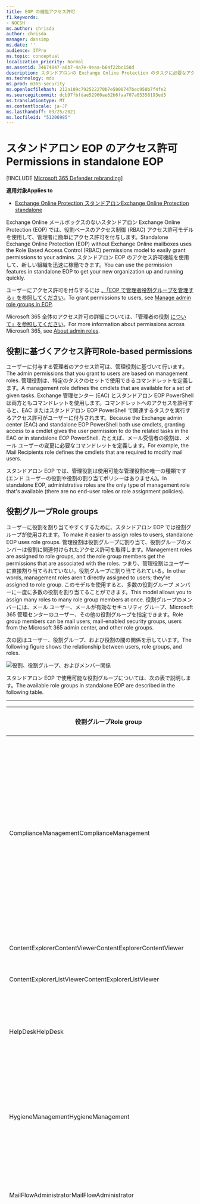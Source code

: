 ```yaml
---
title: EOP の機能アクセス許可
f1.keywords:
- NOCSH
ms.author: chrisda
author: chrisda
manager: dansimp
ms.date: ''
audience: ITPro
ms.topic: conceptual
localization_priority: Normal
ms.assetid: 34674847-a6b7-4a7e-9eaa-b64f22bc150d
description: スタンドアロンの Exchange Online Protection のタスクに必要なアクセス許可について説明します。
ms.technology: mdo
ms.prod: m365-security
ms.openlocfilehash: 212a109c792522270b7e5000747bec950b7f4fe2
ms.sourcegitcommit: dcb97fbfdae52960ae62b6faa707a05358193ed5
ms.translationtype: MT
ms.contentlocale: ja-JP
ms.lasthandoff: 03/25/2021
ms.locfileid: "51206985"
---
```

# <a name="permissions-in-standalone-eop"></a><span data-ttu-id="77ad9-103">スタンドアロン EOP のアクセス許可</span><span class="sxs-lookup"><span data-stu-id="77ad9-103">Permissions in standalone EOP</span></span>

[!INCLUDE [Microsoft 365 Defender rebranding](../includes/microsoft-defender-for-office.md)]

<span data-ttu-id="77ad9-104">**適用対象**</span><span class="sxs-lookup"><span data-stu-id="77ad9-104">**Applies to**</span></span>
-  [<span data-ttu-id="77ad9-105">Exchange Online Protection スタンドアロン</span><span class="sxs-lookup"><span data-stu-id="77ad9-105">Exchange Online Protection standalone</span></span>](exchange-online-protection-overview.md)

<span data-ttu-id="77ad9-106">Exchange Online メールボックスのないスタンドアロン Exchange Online Protection (EOP) では、役割ベースのアクセス制御 (RBAC) アクセス許可モデルを使用して、管理者に簡単にアクセス許可を付与します。</span><span class="sxs-lookup"><span data-stu-id="77ad9-106">Standalone Exchange Online Protection (EOP) without Exchange Online mailboxes uses the Role Based Access Control (RBAC) permissions model to easily grant permissions to your admins.</span></span> <span data-ttu-id="77ad9-107">スタンドアロン EOP のアクセス許可機能を使用して、新しい組織を迅速に稼働できます。</span><span class="sxs-lookup"><span data-stu-id="77ad9-107">You can use the permission features in standalone EOP to get your new organization up and running quickly.</span></span>

<span data-ttu-id="77ad9-108">ユーザーにアクセス許可を付与するには [、「EOP で管理者役割グループを管理する」を参照してください](manage-admin-role-group-permissions-in-eop.md)。</span><span class="sxs-lookup"><span data-stu-id="77ad9-108">To grant permissions to users, see [Manage admin role groups in EOP](manage-admin-role-group-permissions-in-eop.md).</span></span>

<span data-ttu-id="77ad9-109">Microsoft 365 全体のアクセス許可の詳細については、「管理者の役割 [について」を参照してください](../../admin/add-users/about-admin-roles.md)。</span><span class="sxs-lookup"><span data-stu-id="77ad9-109">For more information about permissions across Microsoft 365, see [About admin roles](../../admin/add-users/about-admin-roles.md).</span></span>

## <a name="role-based-permissions"></a><span data-ttu-id="77ad9-110">役割に基づくアクセス許可</span><span class="sxs-lookup"><span data-stu-id="77ad9-110">Role-based permissions</span></span>

<span data-ttu-id="77ad9-111">ユーザーに付与する管理者のアクセス許可は、管理役割に基づいて行います。</span><span class="sxs-lookup"><span data-stu-id="77ad9-111">The admin permissions that you grant to users are based on management roles.</span></span> <span data-ttu-id="77ad9-112">管理役割は、特定のタスクのセットで使用できるコマンドレットを定義します。</span><span class="sxs-lookup"><span data-stu-id="77ad9-112">A management role defines the cmdlets that are available for a set of given tasks.</span></span> <span data-ttu-id="77ad9-113">Exchange 管理センター (EAC) とスタンドアロン EOP PowerShell は両方ともコマンドレットを使用します。コマンドレットへのアクセスを許可すると、EAC またはスタンドアロン EOP PowerShell で関連するタスクを実行するアクセス許可がユーザーに付与されます。</span><span class="sxs-lookup"><span data-stu-id="77ad9-113">Because the Exchange admin center (EAC) and standalone EOP PowerShell both use cmdlets, granting access to a cmdlet gives the user permission to do the related tasks in the EAC or in standalone EOP PowerShell.</span></span> <span data-ttu-id="77ad9-114">たとえば、メール受信者の役割は、メール ユーザーの変更に必要なコマンドレットを定義します。</span><span class="sxs-lookup"><span data-stu-id="77ad9-114">For example, the Mail Recipients role defines the cmdlets that are required to modify mail users.</span></span>

<span data-ttu-id="77ad9-115">スタンドアロン EOP では、管理役割は使用可能な管理役割の唯一の種類です (エンド ユーザーの役割や役割の割り当てポリシーはありません)。</span><span class="sxs-lookup"><span data-stu-id="77ad9-115">In standalone EOP, administrative roles are the only type of management role that's available (there are no end-user roles or role assignment policies).</span></span>

## <a name="role-groups"></a><span data-ttu-id="77ad9-116">役割グループ</span><span class="sxs-lookup"><span data-stu-id="77ad9-116">Role groups</span></span>

<span data-ttu-id="77ad9-117">ユーザーに役割を割り当てやすくするために、スタンドアロン EOP では役割グループが使用されます。</span><span class="sxs-lookup"><span data-stu-id="77ad9-117">To make it easier to assign roles to users, standalone EOP uses role groups.</span></span> <span data-ttu-id="77ad9-118">管理役割は役割グループに割り当て、役割グループのメンバーは役割に関連付けられたアクセス許可を取得します。</span><span class="sxs-lookup"><span data-stu-id="77ad9-118">Management roles are assigned to role groups, and the role group members get the permissions that are associated with the roles.</span></span> <span data-ttu-id="77ad9-119">つまり、管理役割はユーザーに直接割り当てられていない。役割グループに割り当てられている。</span><span class="sxs-lookup"><span data-stu-id="77ad9-119">In other words, management roles aren't directly assigned to users; they're assigned to role group.</span></span> <span data-ttu-id="77ad9-120">このモデルを使用すると、多数の役割グループ メンバーに一度に多数の役割を割り当てることができます。</span><span class="sxs-lookup"><span data-stu-id="77ad9-120">This model allows you to assign many roles to many role group members at once.</span></span> <span data-ttu-id="77ad9-121">役割グループのメンバーには、メール ユーザー、メールが有効なセキュリティ グループ、Microsoft 365 管理センターのユーザー、その他の役割グループを指定できます。</span><span class="sxs-lookup"><span data-stu-id="77ad9-121">Role group members can be mail users, mail-enabled security groups, users from the Microsoft 365 admin center, and other role groups.</span></span>

<span data-ttu-id="77ad9-122">次の図はユーザー、役割グループ、および役割の間の関係を示しています。</span><span class="sxs-lookup"><span data-stu-id="77ad9-122">The following figure shows the relationship between users, role groups, and roles.</span></span>

![役割、役割グループ、およびメンバー関係](../../media/ITPro_Security_RBAC_EXO_SimplifiedRoleGroupRelationship.png)

<span data-ttu-id="77ad9-124">スタンドアロン EOP で使用可能な役割グループについては、次の表で説明します。</span><span class="sxs-lookup"><span data-stu-id="77ad9-124">The available role groups in standalone EOP are described in the following table.</span></span>

****

|<span data-ttu-id="77ad9-125">役割グループ</span><span class="sxs-lookup"><span data-stu-id="77ad9-125">Role group</span></span>|<span data-ttu-id="77ad9-126">説明</span><span class="sxs-lookup"><span data-stu-id="77ad9-126">Description</span></span>|<span data-ttu-id="77ad9-127">割り当てられた既定の役割</span><span class="sxs-lookup"><span data-stu-id="77ad9-127">Default roles assigned</span></span>|
|---|---|---|
|<span data-ttu-id="77ad9-128">ComplianceManagement</span><span class="sxs-lookup"><span data-stu-id="77ad9-128">ComplianceManagement</span></span>|<span data-ttu-id="77ad9-129">サブスクリプションに DLP 機能がある場合は、データ損失防止 (DLP) を含む、組織内のコンプライアンス設定を構成および管理します。</span><span class="sxs-lookup"><span data-stu-id="77ad9-129">Configure and manage compliance settings within the organization, including data loss prevention (DLP) if your subscription has DLP capabilities.</span></span> <p> <span data-ttu-id="77ad9-130">Azure のコンプライアンス [管理者ロールの](/azure/active-directory/users-groups-roles/directory-assign-admin-roles#compliance-administrator) メンバーはADグループのアクセス許可を自動的に取得します。</span><span class="sxs-lookup"><span data-stu-id="77ad9-130">Members of the [Compliance Administrator](/azure/active-directory/users-groups-roles/directory-assign-admin-roles#compliance-administrator) role in Azure AD automatically get the permissions of this role group.</span></span>|<span data-ttu-id="77ad9-131">監査ログ</span><span class="sxs-lookup"><span data-stu-id="77ad9-131">Audit Logs</span></span> <p> <span data-ttu-id="77ad9-132">コンプライアンス管理</span><span class="sxs-lookup"><span data-stu-id="77ad9-132">Compliance Administration</span></span> <p> <span data-ttu-id="77ad9-133">Information Rights Management</span><span class="sxs-lookup"><span data-stu-id="77ad9-133">Information Rights Management</span></span> <p> <span data-ttu-id="77ad9-134">アイテム保持の管理</span><span class="sxs-lookup"><span data-stu-id="77ad9-134">Retention Management</span></span> <p> <span data-ttu-id="77ad9-135">表示専用の監査ログ</span><span class="sxs-lookup"><span data-stu-id="77ad9-135">View-Only Audit Logs</span></span> <p> <span data-ttu-id="77ad9-136">"View-Only Configuration/表示専用構成"</span><span class="sxs-lookup"><span data-stu-id="77ad9-136">View-Only Configuration</span></span> <p> <span data-ttu-id="77ad9-137">"View-Only Recipients/表示専用受信者"</span><span class="sxs-lookup"><span data-stu-id="77ad9-137">View-Only Recipients</span></span>|
|<span data-ttu-id="77ad9-138">ContentExplorerContentViewer</span><span class="sxs-lookup"><span data-stu-id="77ad9-138">ContentExplorerContentViewer</span></span>|<span data-ttu-id="77ad9-139">不使用。</span><span class="sxs-lookup"><span data-stu-id="77ad9-139">Not used.</span></span>|<span data-ttu-id="77ad9-140">データ分類コンテンツ ビューアー</span><span class="sxs-lookup"><span data-stu-id="77ad9-140">Data Classification Content Viewer</span></span>|
|<span data-ttu-id="77ad9-141">ContentExplorerListViewer</span><span class="sxs-lookup"><span data-stu-id="77ad9-141">ContentExplorerListViewer</span></span>|<span data-ttu-id="77ad9-142">不使用。</span><span class="sxs-lookup"><span data-stu-id="77ad9-142">Not used.</span></span>|<span data-ttu-id="77ad9-143">データ分類リスト ビューアー</span><span class="sxs-lookup"><span data-stu-id="77ad9-143">Data Classification List Viewer</span></span>|
|<span data-ttu-id="77ad9-144">HelpDesk</span><span class="sxs-lookup"><span data-stu-id="77ad9-144">HelpDesk</span></span>|<span data-ttu-id="77ad9-145">メール ユーザーを表示および管理します。</span><span class="sxs-lookup"><span data-stu-id="77ad9-145">View and manage mail users.</span></span>|<span data-ttu-id="77ad9-146">パスワードのリセット</span><span class="sxs-lookup"><span data-stu-id="77ad9-146">Reset Password</span></span> <p> <span data-ttu-id="77ad9-147">ユーザー オプション</span><span class="sxs-lookup"><span data-stu-id="77ad9-147">User Options</span></span> <p> <span data-ttu-id="77ad9-148">"View-Only Recipients/表示専用受信者"</span><span class="sxs-lookup"><span data-stu-id="77ad9-148">View-Only Recipients</span></span>|
|<span data-ttu-id="77ad9-149">HygieneManagement</span><span class="sxs-lookup"><span data-stu-id="77ad9-149">HygieneManagement</span></span>|<span data-ttu-id="77ad9-150">保護機能 (スパム対策、マルウェア対策など) を管理します。</span><span class="sxs-lookup"><span data-stu-id="77ad9-150">Manage protection features (anti-spam, anti-malware, etc.).</span></span>|<span data-ttu-id="77ad9-151">トランスポートの衛生</span><span class="sxs-lookup"><span data-stu-id="77ad9-151">Transport Hygiene</span></span> <p> <span data-ttu-id="77ad9-152">"View-Only Configuration/表示専用構成"</span><span class="sxs-lookup"><span data-stu-id="77ad9-152">View-Only Configuration</span></span> <p> <span data-ttu-id="77ad9-153">"View-Only Recipients/表示専用受信者"</span><span class="sxs-lookup"><span data-stu-id="77ad9-153">View-Only Recipients</span></span>|
|<span data-ttu-id="77ad9-154">MailFlowAdministrator</span><span class="sxs-lookup"><span data-stu-id="77ad9-154">MailFlowAdministrator</span></span>|<span data-ttu-id="77ad9-155">受け入れ可能なドメインとコネクタの表示と管理</span><span class="sxs-lookup"><span data-stu-id="77ad9-155">View and manage accepted domains and connectors</span></span>|<span data-ttu-id="77ad9-156">リモートドメインと受け入れドメイン</span><span class="sxs-lookup"><span data-stu-id="77ad9-156">Remote and Accepted Domains</span></span> <p> <span data-ttu-id="77ad9-157">"View-Only Recipients/表示専用受信者"</span><span class="sxs-lookup"><span data-stu-id="77ad9-157">View-Only Recipients</span></span>|
|<span data-ttu-id="77ad9-158">OrganizationManagement</span><span class="sxs-lookup"><span data-stu-id="77ad9-158">OrganizationManagement</span></span>|<span data-ttu-id="77ad9-159">組織全体への管理者アクセスと、ほとんどすべてのタスクを実行する機能。</span><span class="sxs-lookup"><span data-stu-id="77ad9-159">Admin access to the entire organization and the ability to perform almost any task.</span></span> <p> <span data-ttu-id="77ad9-160">Azure のグローバル [管理者ロールの](/azure/active-directory/users-groups-roles/directory-assign-admin-roles#global-administrator--company-administrator) メンバーはADグループのアクセス許可を自動的に取得します。</span><span class="sxs-lookup"><span data-stu-id="77ad9-160">Members of the [Global Administrator](/azure/active-directory/users-groups-roles/directory-assign-admin-roles#global-administrator--company-administrator) role in Azure AD automatically get the permissions of this role group.</span></span> <p> <span data-ttu-id="77ad9-161">**重要**: OrganizationManagement 役割グループは強力な役割なので、組織レベルの管理タスクを実行するユーザーだけがこの役割グループのメンバーである必要があります。</span><span class="sxs-lookup"><span data-stu-id="77ad9-161">**Important**: Because the OrganizationManagement role group is a powerful role, only users that perform organizational-level administrative tasks should be members of this role group.</span></span>|<span data-ttu-id="77ad9-162">マルウェア対策</span><span class="sxs-lookup"><span data-stu-id="77ad9-162">AntiMalware</span></span> <p> <span data-ttu-id="77ad9-163">AntiSpam</span><span class="sxs-lookup"><span data-stu-id="77ad9-163">AntiSpam</span></span> <p> <span data-ttu-id="77ad9-164">監査ログ</span><span class="sxs-lookup"><span data-stu-id="77ad9-164">Audit Logs</span></span> <p> <span data-ttu-id="77ad9-165">コンプライアンス管理者</span><span class="sxs-lookup"><span data-stu-id="77ad9-165">Compliance Administrator</span></span> <p> <span data-ttu-id="77ad9-166">動的配布グループ</span><span class="sxs-lookup"><span data-stu-id="77ad9-166">Distribution Groups</span></span> <p> <span data-ttu-id="77ad9-167">Information Rights Management</span><span class="sxs-lookup"><span data-stu-id="77ad9-167">Information Rights Management</span></span> <p> <span data-ttu-id="77ad9-168">"Mail Recipient Creation/メール受信者の作成"</span><span class="sxs-lookup"><span data-stu-id="77ad9-168">Mail Recipient Creation</span></span> <p> <span data-ttu-id="77ad9-169">Mail Recipients</span><span class="sxs-lookup"><span data-stu-id="77ad9-169">Mail Recipients</span></span> <p> <span data-ttu-id="77ad9-170">"Message Tracking/メッセージ追跡"</span><span class="sxs-lookup"><span data-stu-id="77ad9-170">Message Tracking</span></span> <p> <span data-ttu-id="77ad9-171">"Migration/移行"</span><span class="sxs-lookup"><span data-stu-id="77ad9-171">Migration</span></span> <p> <span data-ttu-id="77ad9-172">組織のクライアント アクセス</span><span class="sxs-lookup"><span data-stu-id="77ad9-172">Organization Client Access</span></span> <p> <span data-ttu-id="77ad9-173">組織の構成</span><span class="sxs-lookup"><span data-stu-id="77ad9-173">Organization Configuration</span></span> <p> <span data-ttu-id="77ad9-174">組織トランスポートの設定</span><span class="sxs-lookup"><span data-stu-id="77ad9-174">Organization Transport Settings</span></span> <p> <span data-ttu-id="77ad9-175">検疫する</span><span class="sxs-lookup"><span data-stu-id="77ad9-175">Quarantine</span></span> <p> <span data-ttu-id="77ad9-176">"Recipient Policies/受信者ポリシー"</span><span class="sxs-lookup"><span data-stu-id="77ad9-176">Recipient Policies</span></span> <p> <span data-ttu-id="77ad9-177">リモートドメインと受け入れドメイン</span><span class="sxs-lookup"><span data-stu-id="77ad9-177">Remote and Accepted Domains</span></span> <p> <span data-ttu-id="77ad9-178">パスワードのリセット</span><span class="sxs-lookup"><span data-stu-id="77ad9-178">Reset Password</span></span> <p> <span data-ttu-id="77ad9-179">アイテム保持の管理</span><span class="sxs-lookup"><span data-stu-id="77ad9-179">Retention Management</span></span> <p> <span data-ttu-id="77ad9-180">役割の管理</span><span class="sxs-lookup"><span data-stu-id="77ad9-180">Role Management</span></span> <p> <span data-ttu-id="77ad9-181">セキュリティ管理者</span><span class="sxs-lookup"><span data-stu-id="77ad9-181">Security Administrator</span></span> <p> <span data-ttu-id="77ad9-182">セキュリティ グループの作成とメンバーシップ</span><span class="sxs-lookup"><span data-stu-id="77ad9-182">Security Group Creation and Membership</span></span> <p> <span data-ttu-id="77ad9-183">セキュリティ閲覧者</span><span class="sxs-lookup"><span data-stu-id="77ad9-183">Security Reader</span></span> <p> <span data-ttu-id="77ad9-184">Sensitivity Label Administrator</span><span class="sxs-lookup"><span data-stu-id="77ad9-184">Sensitivity Label Administrator</span></span> <p> <span data-ttu-id="77ad9-185">監督</span><span class="sxs-lookup"><span data-stu-id="77ad9-185">Supervision</span></span> <p> <span data-ttu-id="77ad9-186">トランスポートの衛生</span><span class="sxs-lookup"><span data-stu-id="77ad9-186">Transport Hygiene</span></span> <p> <span data-ttu-id="77ad9-187">トランスポート ルール</span><span class="sxs-lookup"><span data-stu-id="77ad9-187">Transport Rules</span></span> <p> <span data-ttu-id="77ad9-188">ユーザー オプション</span><span class="sxs-lookup"><span data-stu-id="77ad9-188">User Options</span></span> <p> <span data-ttu-id="77ad9-189">View-Onlyマルウェア対策</span><span class="sxs-lookup"><span data-stu-id="77ad9-189">View-Only AntiMalware</span></span> <p> <span data-ttu-id="77ad9-190">View-Only スパム対策</span><span class="sxs-lookup"><span data-stu-id="77ad9-190">View-Only AntiSpam</span></span> <p> <span data-ttu-id="77ad9-191">表示専用の監査ログ</span><span class="sxs-lookup"><span data-stu-id="77ad9-191">View-Only Audit Logs</span></span> <p> <span data-ttu-id="77ad9-192">"View-Only Configuration/表示専用構成"</span><span class="sxs-lookup"><span data-stu-id="77ad9-192">View-Only Configuration</span></span> <p> <span data-ttu-id="77ad9-193">View-Only検疫</span><span class="sxs-lookup"><span data-stu-id="77ad9-193">View-Only Quarantine</span></span> <p> <span data-ttu-id="77ad9-194">"View-Only Recipients/表示専用受信者"</span><span class="sxs-lookup"><span data-stu-id="77ad9-194">View-Only Recipients</span></span> <p> <span data-ttu-id="77ad9-195">View-Only脅威インテリジェンス</span><span class="sxs-lookup"><span data-stu-id="77ad9-195">View-Only Threat Intelligence</span></span>|
|<span data-ttu-id="77ad9-196">QuarantineAdministrator</span><span class="sxs-lookup"><span data-stu-id="77ad9-196">QuarantineAdministrator</span></span>|<span data-ttu-id="77ad9-197">すべての受信者の検疫済みメッセージを管理します。</span><span class="sxs-lookup"><span data-stu-id="77ad9-197">Manage quarantined messages for all recipients.</span></span>|<span data-ttu-id="77ad9-198">検疫する</span><span class="sxs-lookup"><span data-stu-id="77ad9-198">Quarantine</span></span>|
|<span data-ttu-id="77ad9-199">RecipientManagement</span><span class="sxs-lookup"><span data-stu-id="77ad9-199">RecipientManagement</span></span>|<span data-ttu-id="77ad9-200">組織内の受信者オブジェクトを作成、管理、および削除します。</span><span class="sxs-lookup"><span data-stu-id="77ad9-200">Create, manage, and remove recipient objects in the organization.</span></span>|<span data-ttu-id="77ad9-201">動的配布グループ</span><span class="sxs-lookup"><span data-stu-id="77ad9-201">Distribution Groups</span></span> <p> <span data-ttu-id="77ad9-202">"Mail Recipient Creation/メール受信者の作成"</span><span class="sxs-lookup"><span data-stu-id="77ad9-202">Mail Recipient Creation</span></span> <p> <span data-ttu-id="77ad9-203">Mail Recipients</span><span class="sxs-lookup"><span data-stu-id="77ad9-203">Mail Recipients</span></span> <p> <span data-ttu-id="77ad9-204">"Message Tracking/メッセージ追跡"</span><span class="sxs-lookup"><span data-stu-id="77ad9-204">Message Tracking</span></span> <p> <span data-ttu-id="77ad9-205">"Migration/移行"</span><span class="sxs-lookup"><span data-stu-id="77ad9-205">Migration</span></span> <p> <span data-ttu-id="77ad9-206">"Recipient Policies/受信者ポリシー"</span><span class="sxs-lookup"><span data-stu-id="77ad9-206">Recipient Policies</span></span> <p> <span data-ttu-id="77ad9-207">パスワードのリセット</span><span class="sxs-lookup"><span data-stu-id="77ad9-207">Reset Password</span></span>|
|<span data-ttu-id="77ad9-208">RecordsManagement</span><span class="sxs-lookup"><span data-stu-id="77ad9-208">RecordsManagement</span></span>|<span data-ttu-id="77ad9-209">保持ポリシー タグ、メッセージ分類、メール フロー ルール (トランスポート ルールとも呼ばれる) などのコンプライアンス機能を構成します。</span><span class="sxs-lookup"><span data-stu-id="77ad9-209">Configure compliance features, such as retention policy tags, message classifications, and mail flow rules (also known as transport rules).</span></span>|<span data-ttu-id="77ad9-210">"Message Tracking/メッセージ追跡"</span><span class="sxs-lookup"><span data-stu-id="77ad9-210">Message Tracking</span></span> <p> <span data-ttu-id="77ad9-211">アイテム保持の管理</span><span class="sxs-lookup"><span data-stu-id="77ad9-211">Retention Management</span></span> <p> <span data-ttu-id="77ad9-212">トランスポート ルール</span><span class="sxs-lookup"><span data-stu-id="77ad9-212">Transport Rules</span></span>|
|<span data-ttu-id="77ad9-213">SecurityAdministrator</span><span class="sxs-lookup"><span data-stu-id="77ad9-213">SecurityAdministrator</span></span>|<span data-ttu-id="77ad9-214">組織内の保護のすべての側面 (スパム対策、マルウェア対策、スプーフィング対策、検疫など) を構成します。</span><span class="sxs-lookup"><span data-stu-id="77ad9-214">Configure all aspects of protection in the organization (anti-spam, anti-malware, anti-spoofing, quarantine, etc.).</span></span> <p> <span data-ttu-id="77ad9-215">Azure のセキュリティ [管理者ロールの](/azure/active-directory/users-groups-roles/directory-assign-admin-roles#security-administrator) メンバーはADグループのアクセス許可を自動的に取得します。</span><span class="sxs-lookup"><span data-stu-id="77ad9-215">Members of the [Security Administrator](/azure/active-directory/users-groups-roles/directory-assign-admin-roles#security-administrator) role in Azure AD automatically get the permissions of this role group.</span></span>|<span data-ttu-id="77ad9-216">マルウェア対策</span><span class="sxs-lookup"><span data-stu-id="77ad9-216">AntiMalware</span></span> <p> <span data-ttu-id="77ad9-217">AntiSpam</span><span class="sxs-lookup"><span data-stu-id="77ad9-217">AntiSpam</span></span> <p> <span data-ttu-id="77ad9-218">監査ログ</span><span class="sxs-lookup"><span data-stu-id="77ad9-218">Audit Logs</span></span> <p> <span data-ttu-id="77ad9-219">検疫する</span><span class="sxs-lookup"><span data-stu-id="77ad9-219">Quarantine</span></span> <p> <span data-ttu-id="77ad9-220">セキュリティ管理者</span><span class="sxs-lookup"><span data-stu-id="77ad9-220">Security Administrator</span></span> <p> <span data-ttu-id="77ad9-221">Sensitivity Label Administrator</span><span class="sxs-lookup"><span data-stu-id="77ad9-221">Sensitivity Label Administrator</span></span> <p> <span data-ttu-id="77ad9-222">View-Onlyマルウェア対策</span><span class="sxs-lookup"><span data-stu-id="77ad9-222">View-Only AntiMalware</span></span> <p> <span data-ttu-id="77ad9-223">View-Only スパム対策</span><span class="sxs-lookup"><span data-stu-id="77ad9-223">View-Only AntiSpam</span></span> <p> <span data-ttu-id="77ad9-224">表示専用の監査ログ</span><span class="sxs-lookup"><span data-stu-id="77ad9-224">View-Only Audit Logs</span></span> <p> <span data-ttu-id="77ad9-225">View-Only検疫</span><span class="sxs-lookup"><span data-stu-id="77ad9-225">View-Only Quarantine</span></span> <p> <span data-ttu-id="77ad9-226">View-Only脅威インテリジェンス</span><span class="sxs-lookup"><span data-stu-id="77ad9-226">View-Only Threat Intelligence</span></span>|
|<span data-ttu-id="77ad9-227">SecurityReader</span><span class="sxs-lookup"><span data-stu-id="77ad9-227">SecurityReader</span></span>|<span data-ttu-id="77ad9-228">組織内のすべての保護 (スパム対策、マルウェア対策、スプーフィング対策、検疫など) へのビュー専用アクセス。</span><span class="sxs-lookup"><span data-stu-id="77ad9-228">View-only access to all aspects of protection in the organization (anti-spam, anti-malware, anti-spoofing, quarantine, etc.).</span></span> <p> <span data-ttu-id="77ad9-229">Azure のセキュリティ [リーダー ロール](/azure/active-directory/users-groups-roles/directory-assign-admin-roles#security-reader) のメンバー ADこの役割グループのアクセス許可を自動的に取得します。</span><span class="sxs-lookup"><span data-stu-id="77ad9-229">Members of the [Security Reader](/azure/active-directory/users-groups-roles/directory-assign-admin-roles#security-reader) role in Azure AD automatically get the permissions of this role group.</span></span>|<span data-ttu-id="77ad9-230">セキュリティ閲覧者</span><span class="sxs-lookup"><span data-stu-id="77ad9-230">Security Reader</span></span> <p> <span data-ttu-id="77ad9-231">View-Onlyマルウェア対策</span><span class="sxs-lookup"><span data-stu-id="77ad9-231">View-Only AntiMalware</span></span> <p> <span data-ttu-id="77ad9-232">View-Only スパム対策</span><span class="sxs-lookup"><span data-stu-id="77ad9-232">View-Only AntiSpam</span></span> <p> <span data-ttu-id="77ad9-233">View-Only検疫</span><span class="sxs-lookup"><span data-stu-id="77ad9-233">View-Only Quarantine</span></span> <p> <span data-ttu-id="77ad9-234">View-Only脅威インテリジェンス</span><span class="sxs-lookup"><span data-stu-id="77ad9-234">View-Only Threat Intelligence</span></span>|
|<span data-ttu-id="77ad9-235">TenantAdmins</span><span class="sxs-lookup"><span data-stu-id="77ad9-235">TenantAdmins</span></span>|<span data-ttu-id="77ad9-236">この役割グループのメンバーシップは、サービス間で同期され、一般に管理されます。</span><span class="sxs-lookup"><span data-stu-id="77ad9-236">Membership in this role group is synchronized across services and managed centrally.</span></span> <span data-ttu-id="77ad9-237">既定では、この役割グループには役割は割り当てられていない。</span><span class="sxs-lookup"><span data-stu-id="77ad9-237">By default, this role group is not assigned any roles.</span></span> <span data-ttu-id="77ad9-238">ただし、組織の管理役割グループのメンバーであり、これらのアクセス許可を継承します。</span><span class="sxs-lookup"><span data-stu-id="77ad9-238">However, it will be a member of the Organization Management role group and will inherit those permissions.</span></span>|<span data-ttu-id="77ad9-239">none</span><span class="sxs-lookup"><span data-stu-id="77ad9-239">none</span></span>|
|<span data-ttu-id="77ad9-240">ViewOnlyOrganizationManagement</span><span class="sxs-lookup"><span data-stu-id="77ad9-240">ViewOnlyOrganizationManagement</span></span>|<span data-ttu-id="77ad9-241">組織内の受信者、保護、および構成オブジェクトとそのプロパティを表示します。</span><span class="sxs-lookup"><span data-stu-id="77ad9-241">View recipient, protection, and configuration objects and their properties in the organization.</span></span>|<span data-ttu-id="77ad9-242">コンプライアンス管理者</span><span class="sxs-lookup"><span data-stu-id="77ad9-242">Compliance Administrator</span></span> <p> <span data-ttu-id="77ad9-243">セキュリティ管理者</span><span class="sxs-lookup"><span data-stu-id="77ad9-243">Security Administrator</span></span> <p> <span data-ttu-id="77ad9-244">セキュリティ閲覧者</span><span class="sxs-lookup"><span data-stu-id="77ad9-244">Security Reader</span></span> <p> <span data-ttu-id="77ad9-245">Sensitivity Label Administrator</span><span class="sxs-lookup"><span data-stu-id="77ad9-245">Sensitivity Label Administrator</span></span> <p> <span data-ttu-id="77ad9-246">"View-Only Configuration/表示専用構成"</span><span class="sxs-lookup"><span data-stu-id="77ad9-246">View-Only Configuration</span></span> <p> <span data-ttu-id="77ad9-247">"View-Only Recipients/表示専用受信者"</span><span class="sxs-lookup"><span data-stu-id="77ad9-247">View-Only Recipients</span></span>|
|

<span data-ttu-id="77ad9-248">少数の管理者しか所属しない小規模な組織で作業する場合は、それらのユーザーを組織の管理役割グループにのみ追加する必要がある場合があります。また、他の役割グループを使用する必要が生じない場合があります。</span><span class="sxs-lookup"><span data-stu-id="77ad9-248">If you work in a small organization that has only a few admins, you might need to add those users to the Organization Management role group only, and you may never need to use the other role groups.</span></span> <span data-ttu-id="77ad9-249">大規模な組織で作業する場合は、受信者の構成など、特定のタスクを実行する管理者が必要になる場合があります。</span><span class="sxs-lookup"><span data-stu-id="77ad9-249">If you work in a larger organization, you might have admins who perform specific tasks, such as recipient configuration.</span></span> <span data-ttu-id="77ad9-250">このような場合は、受信者管理役割グループに 1 人の管理者を追加し、別の管理者を [組織の管理] 役割グループに追加できます。</span><span class="sxs-lookup"><span data-stu-id="77ad9-250">In those cases, you might add one admin to the Recipient Management role group, and another admin to the Organization Management role group.</span></span> <span data-ttu-id="77ad9-251">その後、管理者は特定の領域を管理できますが、自分が責任を負う領域を管理するためのアクセス許可を持つ必要があります。</span><span class="sxs-lookup"><span data-stu-id="77ad9-251">Those admins can then manage their specific areas, but they won't have permissions to manage areas they're not responsible for.</span></span>

<span data-ttu-id="77ad9-252">Exchange Online の組み込みの役割グループが管理者のジョブ機能と適合しない場合は、役割グループを作成して管理者に役割を追加できます。</span><span class="sxs-lookup"><span data-stu-id="77ad9-252">If the built-in role groups in Exchange Online don't match the job function of your administrators, you can create role groups and add roles to them.</span></span> <span data-ttu-id="77ad9-253">詳細については、「スタンドアロン [EOP で役割グループを管理する」を参照してください](manage-admin-role-group-permissions-in-eop.md)。</span><span class="sxs-lookup"><span data-stu-id="77ad9-253">For more information, see [Manage role groups in standalone EOP](manage-admin-role-group-permissions-in-eop.md).</span></span>

## <a name="roles"></a><span data-ttu-id="77ad9-254">Roles</span><span class="sxs-lookup"><span data-stu-id="77ad9-254">Roles</span></span>

<span data-ttu-id="77ad9-255">スタンドアロン EOP で使用できる組み込みの役割について、次の表で説明します。</span><span class="sxs-lookup"><span data-stu-id="77ad9-255">The built-in roles that are available in standalone EOP are described in the following table.</span></span>

****

|<span data-ttu-id="77ad9-256">Role\*\*</span><span class="sxs-lookup"><span data-stu-id="77ad9-256">Role\*\*</span></span>|<span data-ttu-id="77ad9-257">説明</span><span class="sxs-lookup"><span data-stu-id="77ad9-257">Description</span></span>|<span data-ttu-id="77ad9-258">既定の役割グループの割り当て</span><span class="sxs-lookup"><span data-stu-id="77ad9-258">Default role group assignments</span></span>|
|---|---|---|
|<span data-ttu-id="77ad9-259">マルウェア対策</span><span class="sxs-lookup"><span data-stu-id="77ad9-259">AntiMalware</span></span>|<span data-ttu-id="77ad9-260">マルウェア対策機能の構成とレポートを表示および変更します。</span><span class="sxs-lookup"><span data-stu-id="77ad9-260">View and modify the configuration and reports for anti-malware features.</span></span>|<span data-ttu-id="77ad9-261">OrganizationManagement</span><span class="sxs-lookup"><span data-stu-id="77ad9-261">OrganizationManagement</span></span> <p> <span data-ttu-id="77ad9-262">SecurityAdministrator</span><span class="sxs-lookup"><span data-stu-id="77ad9-262">SecurityAdministrator</span></span>|
|<span data-ttu-id="77ad9-263">AntiSpam</span><span class="sxs-lookup"><span data-stu-id="77ad9-263">AntiSpam</span></span>|<span data-ttu-id="77ad9-264">スパム対策機能の構成とレポートを表示および変更します。</span><span class="sxs-lookup"><span data-stu-id="77ad9-264">View and modify the configuration and reports for anti-spam features.</span></span>|<span data-ttu-id="77ad9-265">OrganizationManagement</span><span class="sxs-lookup"><span data-stu-id="77ad9-265">OrganizationManagement</span></span> <p> <span data-ttu-id="77ad9-266">SecurityAdministrator</span><span class="sxs-lookup"><span data-stu-id="77ad9-266">SecurityAdministrator</span></span>|
|<span data-ttu-id="77ad9-267">監査ログ</span><span class="sxs-lookup"><span data-stu-id="77ad9-267">Audit Logs</span></span>|<span data-ttu-id="77ad9-268">管理者監査ログを検索し、結果を表示します。</span><span class="sxs-lookup"><span data-stu-id="77ad9-268">Search the administrator audit log and view the results.</span></span>|<span data-ttu-id="77ad9-269">ComplianceManagement</span><span class="sxs-lookup"><span data-stu-id="77ad9-269">ComplianceManagement</span></span> <p> <span data-ttu-id="77ad9-270">OrganizationManagement</span><span class="sxs-lookup"><span data-stu-id="77ad9-270">OrganizationManagement</span></span> <p> <span data-ttu-id="77ad9-271">SecurityAdministrator</span><span class="sxs-lookup"><span data-stu-id="77ad9-271">SecurityAdministrator</span></span>|
|<span data-ttu-id="77ad9-272">コンプライアンス管理者<sup>\*</sup></span><span class="sxs-lookup"><span data-stu-id="77ad9-272">Compliance Administrator<sup>\*</sup></span></span>||<span data-ttu-id="77ad9-273">ComplianceManagement</span><span class="sxs-lookup"><span data-stu-id="77ad9-273">ComplianceManagement</span></span> <p> <span data-ttu-id="77ad9-274">OrganizationManagement</span><span class="sxs-lookup"><span data-stu-id="77ad9-274">OrganizationManagement</span></span> <p> <span data-ttu-id="77ad9-275">ViewOnlyOrganizationManagement</span><span class="sxs-lookup"><span data-stu-id="77ad9-275">ViewOnlyOrganizationManagement</span></span>|
|<span data-ttu-id="77ad9-276">データ分類コンテンツ ビューアー<sup>\*</sup></span><span class="sxs-lookup"><span data-stu-id="77ad9-276">Data Classification Content Viewer<sup>\*</sup></span></span>||<span data-ttu-id="77ad9-277">ContentExplorerContentViewer</span><span class="sxs-lookup"><span data-stu-id="77ad9-277">ContentExplorerContentViewer</span></span>|
|<span data-ttu-id="77ad9-278">データ分類リスト ビューアー<sup>\*</sup></span><span class="sxs-lookup"><span data-stu-id="77ad9-278">Data Classification List Viewer<sup>\*</sup></span></span>||
|<span data-ttu-id="77ad9-279">動的配布グループ</span><span class="sxs-lookup"><span data-stu-id="77ad9-279">Distribution Groups</span></span>|<span data-ttu-id="77ad9-280">すべての配布グループ、メールが有効なセキュリティ グループ、およびメンバーを作成および管理します。</span><span class="sxs-lookup"><span data-stu-id="77ad9-280">Create and manage all distribution groups, mail-enabled security groups, and members.</span></span>|<span data-ttu-id="77ad9-281">OrganizationManagement</span><span class="sxs-lookup"><span data-stu-id="77ad9-281">OrganizationManagement</span></span> <p> <span data-ttu-id="77ad9-282">RecipientManagement</span><span class="sxs-lookup"><span data-stu-id="77ad9-282">RecipientManagement</span></span>|
|<span data-ttu-id="77ad9-283">Information Rights Management<sup>\*</sup></span><span class="sxs-lookup"><span data-stu-id="77ad9-283">Information Rights Management<sup>\*</sup></span></span>||<span data-ttu-id="77ad9-284">ComplianceManagement</span><span class="sxs-lookup"><span data-stu-id="77ad9-284">ComplianceManagement</span></span> <p> <span data-ttu-id="77ad9-285">OrganizationManagement</span><span class="sxs-lookup"><span data-stu-id="77ad9-285">OrganizationManagement</span></span>|
|<span data-ttu-id="77ad9-286">"Mail Recipient Creation/メール受信者の作成"</span><span class="sxs-lookup"><span data-stu-id="77ad9-286">Mail Recipient Creation</span></span>|<span data-ttu-id="77ad9-287">メール ユーザーを作成および削除します。</span><span class="sxs-lookup"><span data-stu-id="77ad9-287">Create and remove mail users.</span></span>|<span data-ttu-id="77ad9-288">OrganizationManagement</span><span class="sxs-lookup"><span data-stu-id="77ad9-288">OrganizationManagement</span></span> <p> <span data-ttu-id="77ad9-289">RecipientManagement</span><span class="sxs-lookup"><span data-stu-id="77ad9-289">RecipientManagement</span></span>|
|<span data-ttu-id="77ad9-290">Mail Recipients</span><span class="sxs-lookup"><span data-stu-id="77ad9-290">Mail Recipients</span></span>|<span data-ttu-id="77ad9-291">既存のメール ユーザーを変更します。</span><span class="sxs-lookup"><span data-stu-id="77ad9-291">Modify existing mail users.</span></span>|<span data-ttu-id="77ad9-292">OrganizationManagement</span><span class="sxs-lookup"><span data-stu-id="77ad9-292">OrganizationManagement</span></span> <p> <span data-ttu-id="77ad9-293">RecipientManagement</span><span class="sxs-lookup"><span data-stu-id="77ad9-293">RecipientManagement</span></span>|
|<span data-ttu-id="77ad9-294">メッセージ追跡<sup>\*</sup></span><span class="sxs-lookup"><span data-stu-id="77ad9-294">Message Tracking<sup>\*</sup></span></span>||<span data-ttu-id="77ad9-295">OrganizationManagement</span><span class="sxs-lookup"><span data-stu-id="77ad9-295">OrganizationManagement</span></span> <p> <span data-ttu-id="77ad9-296">RecipientManagement</span><span class="sxs-lookup"><span data-stu-id="77ad9-296">RecipientManagement</span></span> <p> <span data-ttu-id="77ad9-297">レコード管理</span><span class="sxs-lookup"><span data-stu-id="77ad9-297">Records Management</span></span>|
|<span data-ttu-id="77ad9-298">移行<sup>\*</sup></span><span class="sxs-lookup"><span data-stu-id="77ad9-298">Migration<sup>\*</sup></span></span>||<span data-ttu-id="77ad9-299">OrganizationManagement</span><span class="sxs-lookup"><span data-stu-id="77ad9-299">OrganizationManagement</span></span> <p> <span data-ttu-id="77ad9-300">RecipientManagement</span><span class="sxs-lookup"><span data-stu-id="77ad9-300">RecipientManagement</span></span>|
|<span data-ttu-id="77ad9-301">MyBaseOptions</span><span class="sxs-lookup"><span data-stu-id="77ad9-301">MyBaseOptions</span></span>|<span data-ttu-id="77ad9-302">ユーザーが独自の検疫済みメッセージを表示できます。</span><span class="sxs-lookup"><span data-stu-id="77ad9-302">Allows users to view their own quarantined messages.</span></span> <p> <span data-ttu-id="77ad9-303">この役割はユーザーに自動的に割り当てられるので、手動で割り当てすることはできません。</span><span class="sxs-lookup"><span data-stu-id="77ad9-303">This role is automatically assigned to users, and you can't assign it manually.</span></span>|<span data-ttu-id="77ad9-304">none</span><span class="sxs-lookup"><span data-stu-id="77ad9-304">none</span></span>|
|<span data-ttu-id="77ad9-305">組織のクライアント アクセス<sup>\*</sup></span><span class="sxs-lookup"><span data-stu-id="77ad9-305">Organization Client Access<sup>\*</sup></span></span>||<span data-ttu-id="77ad9-306">OrganizationManagement</span><span class="sxs-lookup"><span data-stu-id="77ad9-306">OrganizationManagement</span></span>|
|<span data-ttu-id="77ad9-307">組織の構成</span><span class="sxs-lookup"><span data-stu-id="77ad9-307">Organization Configuration</span></span>|<span data-ttu-id="77ad9-308">レポートの表示。</span><span class="sxs-lookup"><span data-stu-id="77ad9-308">View reports.</span></span>|<span data-ttu-id="77ad9-309">OrganizationManagement</span><span class="sxs-lookup"><span data-stu-id="77ad9-309">OrganizationManagement</span></span>|
|<span data-ttu-id="77ad9-310">組織トランスポートの設定<sup>\*</sup></span><span class="sxs-lookup"><span data-stu-id="77ad9-310">Organization Transport Settings<sup>\*</sup></span></span>||<span data-ttu-id="77ad9-311">OrganizationManagement</span><span class="sxs-lookup"><span data-stu-id="77ad9-311">OrganizationManagement</span></span>|
|<span data-ttu-id="77ad9-312">検疫する</span><span class="sxs-lookup"><span data-stu-id="77ad9-312">Quarantine</span></span>|<span data-ttu-id="77ad9-313">すべての受信者の検疫済みメッセージのすべての種類を管理します。</span><span class="sxs-lookup"><span data-stu-id="77ad9-313">Manage all types of quarantined message for all recipients.</span></span>|<span data-ttu-id="77ad9-314">OrganizationManagement</span><span class="sxs-lookup"><span data-stu-id="77ad9-314">OrganizationManagement</span></span> <p> <span data-ttu-id="77ad9-315">QuarantineAdministrator</span><span class="sxs-lookup"><span data-stu-id="77ad9-315">QuarantineAdministrator</span></span> <p> <span data-ttu-id="77ad9-316">SecurityAdministrator</span><span class="sxs-lookup"><span data-stu-id="77ad9-316">SecurityAdministrator</span></span>|
|<span data-ttu-id="77ad9-317">受信者ポリシー<sup>\*</sup></span><span class="sxs-lookup"><span data-stu-id="77ad9-317">Recipient Policies<sup>\*</sup></span></span>||<span data-ttu-id="77ad9-318">OrganizationManagement</span><span class="sxs-lookup"><span data-stu-id="77ad9-318">OrganizationManagement</span></span> <p> <span data-ttu-id="77ad9-319">RecipientManagement</span><span class="sxs-lookup"><span data-stu-id="77ad9-319">RecipientManagement</span></span>|
|<span data-ttu-id="77ad9-320">リモートドメインと受け入れドメイン</span><span class="sxs-lookup"><span data-stu-id="77ad9-320">Remote and Accepted Domains</span></span>|<span data-ttu-id="77ad9-321">リモート ドメイン、受け入れドメイン、およびコネクタを管理します。</span><span class="sxs-lookup"><span data-stu-id="77ad9-321">Manage remote domains, accepted domains, and connectors.</span></span>|<span data-ttu-id="77ad9-322">MailFlowAdministrator</span><span class="sxs-lookup"><span data-stu-id="77ad9-322">MailFlowAdministrator</span></span> <p> <span data-ttu-id="77ad9-323">OrganizationManagement</span><span class="sxs-lookup"><span data-stu-id="77ad9-323">OrganizationManagement</span></span>|
|<span data-ttu-id="77ad9-324">パスワードのリセット<sup>\*</sup></span><span class="sxs-lookup"><span data-stu-id="77ad9-324">Reset Password<sup>\*</sup></span></span>||<span data-ttu-id="77ad9-325">HelpDesk</span><span class="sxs-lookup"><span data-stu-id="77ad9-325">HelpDesk</span></span> <p> <span data-ttu-id="77ad9-326">OrganizationManagement</span><span class="sxs-lookup"><span data-stu-id="77ad9-326">OrganizationManagement</span></span> <p> <span data-ttu-id="77ad9-327">RecipientManagement</span><span class="sxs-lookup"><span data-stu-id="77ad9-327">RecipientManagement</span></span>|
|<span data-ttu-id="77ad9-328">アイテム保持の管理<sup>\*</sup></span><span class="sxs-lookup"><span data-stu-id="77ad9-328">Retention Management<sup>\*</sup></span></span>||<span data-ttu-id="77ad9-329">ComplianceManagement</span><span class="sxs-lookup"><span data-stu-id="77ad9-329">ComplianceManagement</span></span> <p> <span data-ttu-id="77ad9-330">OrganizationManagement</span><span class="sxs-lookup"><span data-stu-id="77ad9-330">OrganizationManagement</span></span> <p> <span data-ttu-id="77ad9-331">RecordsManagement</span><span class="sxs-lookup"><span data-stu-id="77ad9-331">RecordsManagement</span></span>|
|<span data-ttu-id="77ad9-332">役割の管理</span><span class="sxs-lookup"><span data-stu-id="77ad9-332">Role Management</span></span>|<span data-ttu-id="77ad9-333">役割グループを作成および管理します。</span><span class="sxs-lookup"><span data-stu-id="77ad9-333">Create and manage role groups.</span></span>|<span data-ttu-id="77ad9-334">OrganizationManagement</span><span class="sxs-lookup"><span data-stu-id="77ad9-334">OrganizationManagement</span></span>|
|<span data-ttu-id="77ad9-335">セキュリティ管理者</span><span class="sxs-lookup"><span data-stu-id="77ad9-335">Security Administrator</span></span>|<span data-ttu-id="77ad9-336">すべてのセキュリティ機能と保護機能の構成とレポートを管理します。</span><span class="sxs-lookup"><span data-stu-id="77ad9-336">Manage the configuration and reports for all security and protection features.</span></span>|<span data-ttu-id="77ad9-337">OrganizationManagement</span><span class="sxs-lookup"><span data-stu-id="77ad9-337">OrganizationManagement</span></span> <p> <span data-ttu-id="77ad9-338">SecurityAdministrator</span><span class="sxs-lookup"><span data-stu-id="77ad9-338">SecurityAdministrator</span></span> <p> <span data-ttu-id="77ad9-339">ViewOnlyOrganizationManagement</span><span class="sxs-lookup"><span data-stu-id="77ad9-339">ViewOnlyOrganizationManagement</span></span>|
|<span data-ttu-id="77ad9-340">セキュリティ グループの作成とメンバーシップ</span><span class="sxs-lookup"><span data-stu-id="77ad9-340">Security Group Creation and Membership</span></span>|<span data-ttu-id="77ad9-341">メールが有効なセキュリティ グループを作成および管理します。</span><span class="sxs-lookup"><span data-stu-id="77ad9-341">Create and manage mail-enabled security groups.</span></span>|<span data-ttu-id="77ad9-342">OrganizationManagement</span><span class="sxs-lookup"><span data-stu-id="77ad9-342">OrganizationManagement</span></span>|
|<span data-ttu-id="77ad9-343">セキュリティ閲覧者</span><span class="sxs-lookup"><span data-stu-id="77ad9-343">Security Reader</span></span>|<span data-ttu-id="77ad9-344">セキュリティ機能と保護機能の構成とレポートを表示します。</span><span class="sxs-lookup"><span data-stu-id="77ad9-344">View the configuration and reports for security and protection features.</span></span>|<span data-ttu-id="77ad9-345">組織の管理</span><span class="sxs-lookup"><span data-stu-id="77ad9-345">Organization Management</span></span> <p> <span data-ttu-id="77ad9-346">SecurityReader</span><span class="sxs-lookup"><span data-stu-id="77ad9-346">SecurityReader</span></span> <p> <span data-ttu-id="77ad9-347">ViewOnlyOrganizationManagement</span><span class="sxs-lookup"><span data-stu-id="77ad9-347">ViewOnlyOrganizationManagement</span></span>|
|<span data-ttu-id="77ad9-348">Sensitivity Label Administrator<sup>\*</sup></span><span class="sxs-lookup"><span data-stu-id="77ad9-348">Sensitivity Label Administrator<sup>\*</sup></span></span>||<span data-ttu-id="77ad9-349">OrganizationManagement</span><span class="sxs-lookup"><span data-stu-id="77ad9-349">OrganizationManagement</span></span> <p> <span data-ttu-id="77ad9-350">SecurityAdministrator</span><span class="sxs-lookup"><span data-stu-id="77ad9-350">SecurityAdministrator</span></span> <p> <span data-ttu-id="77ad9-351">ViewOnlyOrganizationManagement</span><span class="sxs-lookup"><span data-stu-id="77ad9-351">ViewOnlyOrganizationManagement</span></span>|
|<span data-ttu-id="77ad9-352">監督<sup>\*</sup></span><span class="sxs-lookup"><span data-stu-id="77ad9-352">Supervision<sup>\*</sup></span></span>||<span data-ttu-id="77ad9-353">OrganizationManagement</span><span class="sxs-lookup"><span data-stu-id="77ad9-353">OrganizationManagement</span></span>|
|<span data-ttu-id="77ad9-354">トランスポートの衛生</span><span class="sxs-lookup"><span data-stu-id="77ad9-354">Transport Hygiene</span></span>|<span data-ttu-id="77ad9-355">マルウェア対策、スパム対策機能、スプーフィング対策機能を管理します。</span><span class="sxs-lookup"><span data-stu-id="77ad9-355">Manage anti-malware, anti-spam features, and anti-spoofing features.</span></span>|<span data-ttu-id="77ad9-356">HygieneManagement</span><span class="sxs-lookup"><span data-stu-id="77ad9-356">HygieneManagement</span></span> <p> <span data-ttu-id="77ad9-357">OrganizationManagement</span><span class="sxs-lookup"><span data-stu-id="77ad9-357">OrganizationManagement</span></span>|
|<span data-ttu-id="77ad9-358">トランスポート ルール</span><span class="sxs-lookup"><span data-stu-id="77ad9-358">Transport Rules</span></span>|<span data-ttu-id="77ad9-359">メール フロー ルール (トランスポート ルールとも呼ばれる) を作成および管理します。</span><span class="sxs-lookup"><span data-stu-id="77ad9-359">Create and manage mail flow rules (also known as transport rules).</span></span>|<span data-ttu-id="77ad9-360">OrganizationManagement</span><span class="sxs-lookup"><span data-stu-id="77ad9-360">OrganizationManagement</span></span> <p> <span data-ttu-id="77ad9-361">RecordsManagement</span><span class="sxs-lookup"><span data-stu-id="77ad9-361">RecordsManagement</span></span>|
|<span data-ttu-id="77ad9-362">ユーザー オプション</span><span class="sxs-lookup"><span data-stu-id="77ad9-362">User Options</span></span>|<span data-ttu-id="77ad9-363">既存のメール ユーザーを変更します。</span><span class="sxs-lookup"><span data-stu-id="77ad9-363">Modify existing mail users.</span></span>|<span data-ttu-id="77ad9-364">HelpDesk</span><span class="sxs-lookup"><span data-stu-id="77ad9-364">HelpDesk</span></span> <p> <span data-ttu-id="77ad9-365">OrganizationManagement</span><span class="sxs-lookup"><span data-stu-id="77ad9-365">OrganizationManagement</span></span>|
|<span data-ttu-id="77ad9-366">View-Onlyマルウェア対策</span><span class="sxs-lookup"><span data-stu-id="77ad9-366">View-Only AntiMalware</span></span>|<span data-ttu-id="77ad9-367">マルウェア対策機能の構成とレポートを表示します。</span><span class="sxs-lookup"><span data-stu-id="77ad9-367">View the configuration and reports for anti-malware features.</span></span>|<span data-ttu-id="77ad9-368">OrganizationManagement</span><span class="sxs-lookup"><span data-stu-id="77ad9-368">OrganizationManagement</span></span> <p> <span data-ttu-id="77ad9-369">SecurityAdministrator</span><span class="sxs-lookup"><span data-stu-id="77ad9-369">SecurityAdministrator</span></span> <p> <span data-ttu-id="77ad9-370">SecurityReader</span><span class="sxs-lookup"><span data-stu-id="77ad9-370">SecurityReader</span></span>|
|<span data-ttu-id="77ad9-371">View-Only スパム対策</span><span class="sxs-lookup"><span data-stu-id="77ad9-371">View-Only AntiSpam</span></span>|<span data-ttu-id="77ad9-372">スパム対策機能の構成とレポートを表示します。</span><span class="sxs-lookup"><span data-stu-id="77ad9-372">View the configuration and reports for anti-spam features.</span></span>|<span data-ttu-id="77ad9-373">OrganizationManagement</span><span class="sxs-lookup"><span data-stu-id="77ad9-373">OrganizationManagement</span></span> <p> <span data-ttu-id="77ad9-374">SecurityAdministrator</span><span class="sxs-lookup"><span data-stu-id="77ad9-374">SecurityAdministrator</span></span> <p> <span data-ttu-id="77ad9-375">SecurityReader</span><span class="sxs-lookup"><span data-stu-id="77ad9-375">SecurityReader</span></span>|
|<span data-ttu-id="77ad9-376">表示専用の監査ログ</span><span class="sxs-lookup"><span data-stu-id="77ad9-376">View-Only Audit Logs</span></span>|<span data-ttu-id="77ad9-377">管理者監査ログを検索し、結果を表示します。</span><span class="sxs-lookup"><span data-stu-id="77ad9-377">Search the administrator audit log and view the results.</span></span>|<span data-ttu-id="77ad9-378">ComplianceManagement</span><span class="sxs-lookup"><span data-stu-id="77ad9-378">ComplianceManagement</span></span> <p> <span data-ttu-id="77ad9-379">OrganizationManagement</span><span class="sxs-lookup"><span data-stu-id="77ad9-379">OrganizationManagement</span></span> <p> <span data-ttu-id="77ad9-380">SecurityAdministrator</span><span class="sxs-lookup"><span data-stu-id="77ad9-380">SecurityAdministrator</span></span>|
|<span data-ttu-id="77ad9-381">"View-Only Configuration/表示専用構成"</span><span class="sxs-lookup"><span data-stu-id="77ad9-381">View-Only Configuration</span></span>|<span data-ttu-id="77ad9-382">組織内のすべての組織とメール フロー (受信者以外) の設定を表示します。</span><span class="sxs-lookup"><span data-stu-id="77ad9-382">View all of the organization and mail flow (non-recipient) settings in the organization.</span></span>|<span data-ttu-id="77ad9-383">ComplianceManagement</span><span class="sxs-lookup"><span data-stu-id="77ad9-383">ComplianceManagement</span></span> <p> <span data-ttu-id="77ad9-384">HygieneManagement</span><span class="sxs-lookup"><span data-stu-id="77ad9-384">HygieneManagement</span></span> <p> <span data-ttu-id="77ad9-385">OrganizationManagement</span><span class="sxs-lookup"><span data-stu-id="77ad9-385">OrganizationManagement</span></span> <p> <span data-ttu-id="77ad9-386">ViewOnlyOrganizationManagement</span><span class="sxs-lookup"><span data-stu-id="77ad9-386">ViewOnlyOrganizationManagement</span></span>|
|<span data-ttu-id="77ad9-387">View-Only検疫</span><span class="sxs-lookup"><span data-stu-id="77ad9-387">View-Only Quarantine</span></span>|<span data-ttu-id="77ad9-388">すべての受信者の検疫済みメッセージを表示します。</span><span class="sxs-lookup"><span data-stu-id="77ad9-388">View all quarantined messages for all recipients.</span></span>|<span data-ttu-id="77ad9-389">OrganizationManagement</span><span class="sxs-lookup"><span data-stu-id="77ad9-389">OrganizationManagement</span></span> <p> <span data-ttu-id="77ad9-390">SecurityAdministrator</span><span class="sxs-lookup"><span data-stu-id="77ad9-390">SecurityAdministrator</span></span> <p> <span data-ttu-id="77ad9-391">SecurityReader</span><span class="sxs-lookup"><span data-stu-id="77ad9-391">SecurityReader</span></span>|
|<span data-ttu-id="77ad9-392">"View-Only Recipients/表示専用受信者"</span><span class="sxs-lookup"><span data-stu-id="77ad9-392">View-Only Recipients</span></span>|<span data-ttu-id="77ad9-393">受信者のプロパティを表示し、メッセージ トレースを実行します。</span><span class="sxs-lookup"><span data-stu-id="77ad9-393">View recipient properties and run message trace.</span></span>|<span data-ttu-id="77ad9-394">ComplianceManagement</span><span class="sxs-lookup"><span data-stu-id="77ad9-394">ComplianceManagement</span></span> <p> <span data-ttu-id="77ad9-395">HelpDesk</span><span class="sxs-lookup"><span data-stu-id="77ad9-395">HelpDesk</span></span> <p> <span data-ttu-id="77ad9-396">HygieneManagement</span><span class="sxs-lookup"><span data-stu-id="77ad9-396">HygieneManagement</span></span> <p> <span data-ttu-id="77ad9-397">MailFlowAdministrator</span><span class="sxs-lookup"><span data-stu-id="77ad9-397">MailFlowAdministrator</span></span> <p>  <span data-ttu-id="77ad9-398">OrganizationManagement</span><span class="sxs-lookup"><span data-stu-id="77ad9-398">OrganizationManagement</span></span> <p> <span data-ttu-id="77ad9-399">ViewOnlyOrganizationManagement</span><span class="sxs-lookup"><span data-stu-id="77ad9-399">ViewOnlyOrganizationManagement</span></span>|
|<span data-ttu-id="77ad9-400">View-Only脅威インテリジェンス<sup>\*</sup></span><span class="sxs-lookup"><span data-stu-id="77ad9-400">View-Only Threat Intelligence<sup>\*</sup></span></span>||<span data-ttu-id="77ad9-401">OrganizationManagement</span><span class="sxs-lookup"><span data-stu-id="77ad9-401">OrganizationManagement</span></span> <p> <span data-ttu-id="77ad9-402">SecurityAdministrator</span><span class="sxs-lookup"><span data-stu-id="77ad9-402">SecurityAdministrator</span></span> <p> <span data-ttu-id="77ad9-403">SecurityReader</span><span class="sxs-lookup"><span data-stu-id="77ad9-403">SecurityReader</span></span>|
|

<span data-ttu-id="77ad9-404"><sup>\*</sup> この役割は使用可能ですが、基本的にスタンドアロン EOP では何も役に立たしません。</span><span class="sxs-lookup"><span data-stu-id="77ad9-404"><sup>\*</sup> Although this role is available, it basically does nothing useful in standalone EOP.</span></span>

## <a name="microsoft-365-permissions-in-standalone-eop"></a><span data-ttu-id="77ad9-405">スタンドアロン EOP の Microsoft 365 アクセス許可</span><span class="sxs-lookup"><span data-stu-id="77ad9-405">Microsoft 365 permissions in standalone EOP</span></span>

<span data-ttu-id="77ad9-406">Microsoft 365 管理センターでユーザーを作成する場合は、グローバル管理者、サービス管理者、パスワード管理者など、さまざまな管理役割をユーザーに割り当てるかどうかを選択できます。</span><span class="sxs-lookup"><span data-stu-id="77ad9-406">When you create a user in the Microsoft 365 admin center, you can choose whether to assign various administrative roles, such as Global admin, Service admin, Password admin, and so on, to the user.</span></span> <span data-ttu-id="77ad9-407">すべてではない一部の Microsoft 365 ロールは、EOP でユーザーの管理アクセス許可を付与します。</span><span class="sxs-lookup"><span data-stu-id="77ad9-407">Some, but not all, Microsoft 365 roles grant the user administrative permissions in EOP.</span></span>

> [!NOTE]
> <span data-ttu-id="77ad9-408">スタンドアロン EOP 組織の作成に使用したアカウントは、グローバル管理者ロールに自動的に割り当てられます。</span><span class="sxs-lookup"><span data-stu-id="77ad9-408">The account you used to create your standalone EOP organization is automatically assigned to the Global admin role.</span></span>

<span data-ttu-id="77ad9-409">次の表に、Microsoft 365 の役割と、対応するスタンドアロンの EOP 役割グループを示します。</span><span class="sxs-lookup"><span data-stu-id="77ad9-409">The following table lists the Microsoft 365 roles and the standalone EOP role groups that they correspond to.</span></span> <span data-ttu-id="77ad9-410">これらの役割の詳細については、「管理者ロールについて [」を参照してください](../../admin/add-users/about-admin-roles.md)。</span><span class="sxs-lookup"><span data-stu-id="77ad9-410">For more information about these roles, see [About admin roles](../../admin/add-users/about-admin-roles.md).</span></span>

****

|<span data-ttu-id="77ad9-411">Microsoft 365 の役割</span><span class="sxs-lookup"><span data-stu-id="77ad9-411">Microsoft 365 role</span></span>|<span data-ttu-id="77ad9-412">EOP 役割グループ</span><span class="sxs-lookup"><span data-stu-id="77ad9-412">EOP role group</span></span>|
|---|---|
|<span data-ttu-id="77ad9-413">Exchange 管理者</span><span class="sxs-lookup"><span data-stu-id="77ad9-413">Exchange admin</span></span>|<span data-ttu-id="77ad9-414">OrganizationManagement</span><span class="sxs-lookup"><span data-stu-id="77ad9-414">OrganizationManagement</span></span>|
|<span data-ttu-id="77ad9-415">グローバル管理者</span><span class="sxs-lookup"><span data-stu-id="77ad9-415">Global admin</span></span>|<span data-ttu-id="77ad9-416">OrganizationManagement</span><span class="sxs-lookup"><span data-stu-id="77ad9-416">OrganizationManagement</span></span> <p> <span data-ttu-id="77ad9-417">**注**: グローバル管理者役割と OrganizationManagement 役割グループは、特別な会社管理者役割グループを使用して関連付けされます。</span><span class="sxs-lookup"><span data-stu-id="77ad9-417">**Note**: The Global admin role and the OrganizationManagement role group are tied together using a special Company Administrator role group.</span></span> <span data-ttu-id="77ad9-418">会社の管理者役割グループは内部的に管理され、直接変更することはできません。</span><span class="sxs-lookup"><span data-stu-id="77ad9-418">The Company Administrator role group is managed internally and can't be modified directly.</span></span>|
|<span data-ttu-id="77ad9-419">パスワード管理者</span><span class="sxs-lookup"><span data-stu-id="77ad9-419">Password admin</span></span>|<span data-ttu-id="77ad9-420">HelpDesk</span><span class="sxs-lookup"><span data-stu-id="77ad9-420">HelpDesk</span></span>|
|<span data-ttu-id="77ad9-421">グローバルリーダー</span><span class="sxs-lookup"><span data-stu-id="77ad9-421">Global reader</span></span>|<span data-ttu-id="77ad9-422">ViewOnlyOrganizationManagement</span><span class="sxs-lookup"><span data-stu-id="77ad9-422">ViewOnlyOrganizationManagement</span></span>|
|<span data-ttu-id="77ad9-423">セキュリティ管理者</span><span class="sxs-lookup"><span data-stu-id="77ad9-423">Security admin</span></span>|<span data-ttu-id="77ad9-424">SecurityAdministrator</span><span class="sxs-lookup"><span data-stu-id="77ad9-424">SecurityAdministrator</span></span>|
|<span data-ttu-id="77ad9-425">セキュリティ閲覧者</span><span class="sxs-lookup"><span data-stu-id="77ad9-425">Security reader</span></span>|<span data-ttu-id="77ad9-426">SecurityReader</span><span class="sxs-lookup"><span data-stu-id="77ad9-426">SecurityReader</span></span>|
|

<span data-ttu-id="77ad9-427">その他の Microsoft 365 の役割には、対応する EOP 役割グループが存在し、EOP で管理アクセス許可が付与されます。</span><span class="sxs-lookup"><span data-stu-id="77ad9-427">Other Microsoft 365 roles don't have a corresponding EOP role group and won't grant administrative permissions in EOP.</span></span> <span data-ttu-id="77ad9-428">Microsoft 365 ロールをユーザーに割り当てる方法の詳細については、「管理者ロールの割り当て [」を参照してください](../../admin/add-users/assign-admin-roles.md)。</span><span class="sxs-lookup"><span data-stu-id="77ad9-428">For more information about assigning a Microsoft 365 role to a user, see [Assign admin roles](../../admin/add-users/assign-admin-roles.md).</span></span>

<span data-ttu-id="77ad9-429">ユーザーは、Microsoft 365 の役割に追加することなく、EOP で管理者権限を付与できます。</span><span class="sxs-lookup"><span data-stu-id="77ad9-429">Users can be granted administrative rights in EOP without adding them to Microsoft 365 roles.</span></span> <span data-ttu-id="77ad9-430">これを行うには、ユーザーを EOP 役割グループのメンバーとして追加します。</span><span class="sxs-lookup"><span data-stu-id="77ad9-430">You do this by adding the user as a member of an EOP role group.</span></span> <span data-ttu-id="77ad9-431">ユーザーは EOP でアクセス許可を取得しますが、他の Microsoft 365 ワークロードではアクセス許可を取得することはできません。</span><span class="sxs-lookup"><span data-stu-id="77ad9-431">The user will get permissions in EOP, but they won't get permissions in other Microsoft 365 workloads.</span></span>

### <a name="how-do-you-know-this-worked"></a><span data-ttu-id="77ad9-432">正常な動作を確認する方法</span><span class="sxs-lookup"><span data-stu-id="77ad9-432">How do you know this worked?</span></span>

<span data-ttu-id="77ad9-433">役割グループが正常にコピーされたことを確認するには、次のいずれかの手順を実行します。</span><span class="sxs-lookup"><span data-stu-id="77ad9-433">To verify that you've successfully copied a role group, do either of the following steps:</span></span>

- <span data-ttu-id="77ad9-434">EAC で、[アクセス許可] **[管理者** の役割] に移動し、役割グループが一覧表示 (または一 \> 覧に表示されていない) を確認します。</span><span class="sxs-lookup"><span data-stu-id="77ad9-434">In the EAC, go to **Permissions** \> **Admin Roles**, and verify the role group is listed (or not listed).</span></span> <span data-ttu-id="77ad9-435">役割グループを選択し、[詳細] ウィンドウで設定を確認するか、[編集] アイコンをクリックして設定 ![ ](../../media/ITPro-EAC-EditIcon.png) を確認します。</span><span class="sxs-lookup"><span data-stu-id="77ad9-435">Select the role group, and verify the settings in the Details pane or click **Edit** ![Edit icon](../../media/ITPro-EAC-EditIcon.png) to verify the settings.</span></span>

- <span data-ttu-id="77ad9-436">Exchange Online PowerShell で、役割グループの名前に置き換え、次のコマンドを実行して役割グループが存在する (または存在しない) か確認し、設定 \<Role Group Name\> を確認します。</span><span class="sxs-lookup"><span data-stu-id="77ad9-436">In Exchange Online PowerShell, replace \<Role Group Name\> with the name of the role group, and run the following command to verify the role group exists (or doesn't exist) and verify the settings:</span></span>

  ```PowerShell
  Get-RoleGroup -Identity "<Role Group Name>" | Format-List
  ```